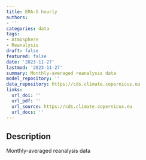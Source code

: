 ```yaml
---
title: ERA-5 hourly
authors:
- ''
categories: data
tags:
- Atmosphere
- Reanalysis
draft: false
featured: false
date: '2023-11-27'
lastmod: '2023-11-27'
summary: Monthly-averaged reanalysis data
model_repository: ''
data_repository: https://cds.climate.copernicus.eu
links:
  url_doi: ''
  url_pdf: ''
  url_source: https://cds.climate.copernicus.eu
  url_docs: ''
---
```


## Description

Monthly-averaged reanalysis data

